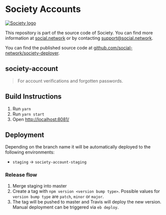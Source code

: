 # Society Accounts

[![Society logo](https://society-assets.s3.ca-central-1.amazonaws.com/social.network+horizontal.png)](https://social.network)

This repository is part of the source code of Society. You can find more information at [social.network](https://social.network) or by contacting support@social.network.

You can find the published source code at [github.com/social-network/society-deployer](https://github.com/social-network/society-deployer).

## society-account

> For account verifications and forgotten passwords.

## Build Instructions

1. Run `yarn`
1. Run `yarn start`
1. Open [http://localhost:8081/](http://localhost:8081/)

## Deployment

Depending on the branch name it will be automatically deployed to the following environments:

- `staging` -> `society-account-staging`

### Release flow

1. Merge staging into master
1. Create a tag with `npm version <version bump type>`. Possible values for `version bump type` are `patch`, `minor` or `major`.
1. The tag will be pushed to master and Travis will deploy the new version. Manual deployment can be triggered via `eb deploy`.
